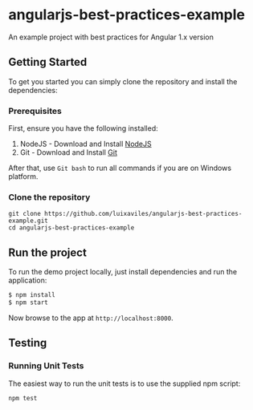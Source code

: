 # angularjs-best-practices-example
An example project with best practices for Angular 1.x version

## Getting Started

To get you started you can simply clone the repository and install the dependencies:

### Prerequisites

First, ensure you have the following installed:

1. NodeJS - Download and Install [NodeJS](http://http://nodejs.org)
2. Git - Download and Install [Git](http://git-scm.com)

After that, use `Git bash` to run all commands if you are on Windows platform. 

### Clone the repository


```
git clone https://github.com/luixaviles/angularjs-best-practices-example.git
cd angularjs-best-practices-example
```


## Run the project

To run the demo project locally, just install dependencies and run the application:

```bash
$ npm install
$ npm start
``` 

Now browse to the app at `http://localhost:8000`.

## Testing

### Running Unit Tests

The easiest way to run the unit tests is to use the supplied npm script:

```
npm test
```
<!-- Trigger GitHub Actions run -->
